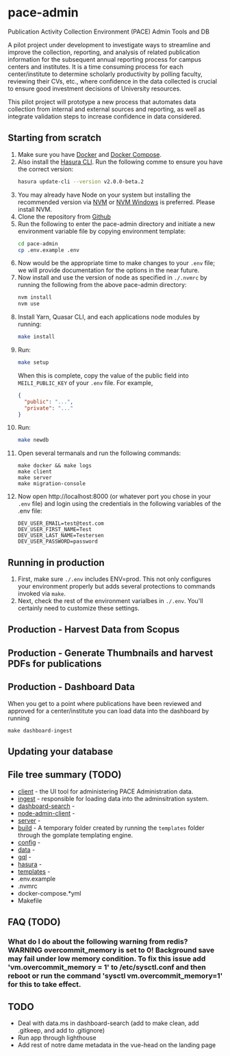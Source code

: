 # pace-admin
Publication Activity Collection Environment (PACE) Admin Tools and DB

A pilot project under development to investigate ways to streamline and improve the collection, reporting, and analysis of related publication information for the subsequent annual reporting process for campus centers and institutes. It is a time consuming process for each center/institute to determine scholarly productivity by polling faculty, reviewing their CVs, etc., where confidence in the data collected is crucial to ensure good investment decisions of University resources.

This pilot project will prototype a new process that automates data collection from internal and external sources and reporting, as well as integrate validation steps to increase confidence in data considered.

## Starting from scratch

1. Make sure you have [Docker](https://docs.docker.com/engine/install/) and [Docker Compose](https://docs.docker.com/compose/install/).
1. Also install the [Hasura CLI](https://github.com/hasura/graphql-engine/tree/master/cli). Run the following comme to ensure you have the correct version:
    ```bash
    hasura update-cli --version v2.0.0-beta.2
    ```
1. You may already have Node on your system but installing the recommended version via [NVM](https://github.com/nvm-sh/nvm) or [NVM Windows](https://github.com/coreybutler/nvm-windows) is preferred. Please install NVM.
1. Clone the repository from [Github](https://github.com/share-research/pace-admin)
1. Run the following to enter the pace-admin directory and initiate a new environment variable file by copying environment template:
    ```bash
    cd pace-admin
    cp .env.example .env
    ```
1. Now would be the appropriate time to make changes to your `.env` file; we will provide documentation for the options in the near future.
1. Now install and use the version of node as specified in `./.nvmrc` by running the following from the above pace-admin directory:
    ```bash 
    nvm install
    nvm use
    ```
1. Install Yarn, Quasar CLI, and each applications node modules by running:
    ```bash
    make install
    ```
1. Run:
    ```bash
    make setup
    ```
    When this is complete, copy the value of the public field into `MEILI_PUBLIC_KEY` of your `.env` file. For example,
    ```json
    {
      "public": "...",
      "private": "..."
    }
1. Run:
    ```bash
    make newdb
    ```
1. Open several termanals and run the following commands:
    ```
    make docker && make logs
    make client
    make server
    make migration-console
    ```
1. Now open http://localhost:8000 (or whatever port you chose in your `.env` file) and login using the credentials in the following variables of the .env file:
    ```
    DEV_USER_EMAIL=test@test.com
    DEV_USER_FIRST_NAME=Test
    DEV_USER_LAST_NAME=Testersen
    DEV_USER_PASSWORD=password
    ```

## Running in production

1. First, make sure `./.env` includes ENV=prod. This not only configures your
environment properly but adds several protections to commands invoked via
`make`.
1. Next, check the rest of the environment varialbes in `./.env`. You'll
certainly need to customize these settings.
## Production - Harvest Data from Scopus

## Production - Generate Thumbnails and harvest PDFs for publications

## Production - Dashboard Data
When you get to a point where publications have been reviewed and approved for a center/institute you can load data into the dashboard by running

    make dashboard-ingest

## Updating your database

## File tree summary (TODO)

* [client](./client/README.md) - the UI tool for administering PACE Administration data.
* [ingest](./ingest/README.md) - responsible for loading data into the adminsitration system.
* [dashboard-search]() - 
* [node-admin-client]() -
* [server]() -
* [build]() - A temporary folder created by running the `templates` folder through the gomplate templating engine.
* [config]() -
* [data]() -
* [gql]() -
* [hasura]() -
* [templates]() - 
* .env.example
* .nvmrc
* docker-compose.*yml
* Makefile
## FAQ (TODO)
### What do I do about the following warning from redis? WARNING overcommit_memory is set to 0! Background save may fail under low memory condition. To fix this issue add 'vm.overcommit_memory = 1' to /etc/sysctl.conf and then reboot or run the command 'sysctl vm.overcommit_memory=1' for this to take effect.

## TODO

- Deal with data.ms in dashboard-search (add to make clean, add .gitkeep, and add to .gitignore)
- Run app through lighthouse
- Add rest of notre dame metadata in the vue-head on the landing page